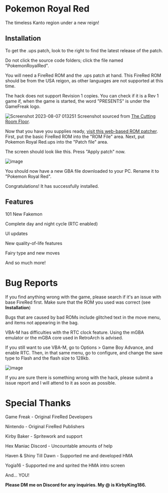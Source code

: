 # Pokemon Royal Red
The timeless Kanto region under a new reign!

## Installation

To get the .ups patch, look to the right to find the latest release of the patch.

Do not click the source code folders; click the file named "PokemonRoyalRed".

You will need a FireRed ROM and the .ups patch at hand. This FireRed ROM should be from the USA reigon, as other languages are not supported at this time.

The hack does not support Revision 1 copies. You can check if it is a Rev 1 game if, when the game is started, the word "PRESENTS" is under the GameFreak logo.

![Screenshot 2023-08-07 013251](https://github.com/KirbyKing186/Pokemon-Royal-Red/assets/125282065/fe68ab64-65be-4deb-8334-04acbb8de2b0)
Screenshot sourced from [The Cutting Room Floor](https://tcrf.net/Pok%C3%A9mon_FireRed_and_LeafGreen#Revisional_Differences).

Now that you have you supplies ready, [visit this web-based ROM patcher](https://www.marcrobledo.com/RomPatcher.js/). 
First, put the basic FireRed ROM into the "ROM File" area. Next, put Pokemon Royal Red.ups into the "Patch file" area.

The screen should look like this. Press "Apply patch" now.

![image](https://github.com/KirbyKing186/Pokemon-Royal-Red/assets/125282065/35290ee2-a298-4b17-973c-aef836f80d89)

You should now have a new GBA file downloaded to your PC. Rename it to "Pokemon Royal Red".

Congratulations! It has successfully installed.

## Features

101 New Fakemon

Complete day and night cycle (RTC enabled)

UI updates

New quality-of-life features

Fairy type and new moves

And so much more!

# Bug Reports

If you find anything wrong with the game, please search if it's an issue with base FireRed first. Make sure that the ROM you used was correct (see **Installation**)

Bugs that are caused by bad ROMs include glitched text in the move menu, and items not appearing in the bag.

VBA-M has difficulties with the RTC clock feature. Using the mGBA emulator or the mGBA core used in RetroArch is advised.

If you still want to use VBA-M, go to Options > Game Boy Advance, and enable RTC. Then, in that same menu, go to configure, and change the save type to Flash and the flash size to 128kb.

![image](https://github.com/KirbyKing186/Pokemon-Royal-Red/assets/125282065/82628390-4c1c-4d55-9e71-6124f62a173f)

If you are sure there is something wrong with the hack, please submit a issue report and I will attend to it as soon as possible.


# Special Thanks

Game Freak - Original FireRed Developers

Nintendo - Original FireRed Publishers

Kirby Baker - Spritework and support

Hex Maniac Discord - Uncountable amounts of help

Haven & Shiny Till Dawn - Supported me and developed HMA

Yogia16 - Supported me and sprited the HMA intro screen

And... YOU!

**Please DM me on Discord for any inquiries. My @ is KirbyKing186.**
